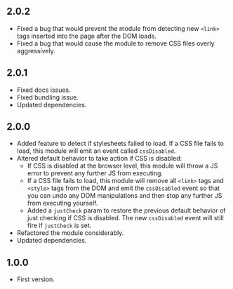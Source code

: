 ## 2.0.2

- Fixed a bug that would prevent the module from detecting new `<link>` tags inserted into the page after the DOM loads.
- Fixed a bug that would cause the module to remove CSS files overly aggressively.

## 2.0.1

- Fixed docs issues.
- Fixed bundling issue.
- Updated dependencies.

## 2.0.0

- Added feature to detect if stylesheets failed to load. If a CSS file fails to load, this module will emit an event called `cssDisabled`.
- Altered default behavior to take action if CSS is disabled:
  - If CSS is disabled at the browser level, this module will throw a JS error to prevent any further JS from executing.
  - If a CSS file fails to load, this module will remove all `<link>` tags and `<style>` tags from the DOM and emit the `cssDisabled` event so that you can undo any DOM manipulations and then stop any further JS from executing yourself.
  - Added a `justCheck` param to restore the previous default behavior of just checking if CSS is disabled. The new `cssDisabled` event will still fire if `justCheck` is set.
- Refactored the module considerably.
- Updated dependencies.

## 1.0.0

- First version.
